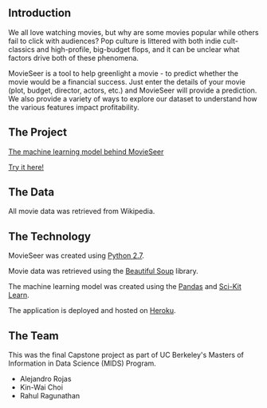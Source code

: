## Introduction

We all love watching movies, but why are some movies popular while others fail to click with audiences? 
Pop culture is littered with both indie cult-classics and high-profile, big-budget flops, and it can be unclear what factors drive both of these phenomena.

MovieSeer is a tool to help greenlight a movie - to predict whether the movie would be a financial success. Just enter the details of your movie (plot, budget, director, actors, etc.) and MovieSeer will provide a prediction. We also provide a variety of ways to explore our dataset to understand how the various features impact profitability. 

## The Project

[The machine learning model behind MovieSeer](https://nbviewer.jupyter.org/github/rahulragunathan/MovieSeer-1.0/blob/master/movies_model.ipynb)

[Try it here!](https://movieseer.herokuapp.com/)

## The Data

All movie data was retrieved from Wikipedia.

## The Technology

MovieSeer was created using [Python 2.7](https://www.python.org/).

Movie data was retrieved using the [Beautiful Soup](https://www.crummy.com/software/BeautifulSoup/) library.

The machine learning model was created using the [Pandas](https://pandas.pydata.org/) and [Sci-Kit Learn](http://scikit-learn.org/).

The application is deployed and hosted on [Heroku](https://www.heroku.com/).

## The Team

This was the final Capstone project as part of UC Berkeley's Masters of Information in Data Science (MIDS) Program.

* Alejandro Rojas 
* Kin-Wai Choi
* Rahul Ragunathan
